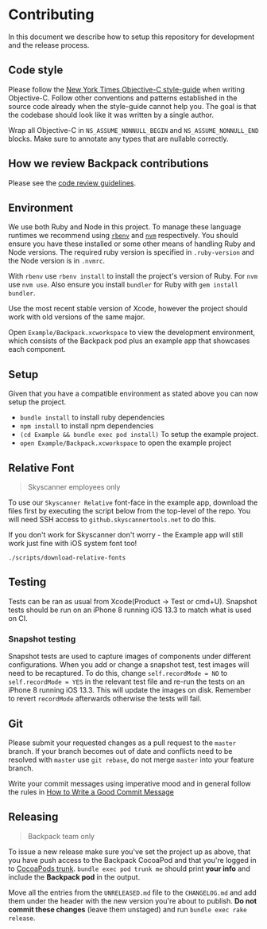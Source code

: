 # Contributing

In this document we describe how to setup this repository for development and the release process.

## Code style

Please follow the [New York Times Objective-C style-guide](https://github.com/NYTimes/objective-c-style-guide) when writing Objective-C. Follow other conventions and patterns established in the source code already when the style-guide cannot help you. The goal is that the codebase should look like it was written by a single author.

Wrap all Objective-C in `NS_ASSUME_NONNULL_BEGIN` and `NS_ASSUME_NONNULL_END` blocks. Make sure to annotate any types that are nullable correctly.

## How we review Backpack contributions

Please see the [code review guidelines](https://github.com/Skyscanner/backpack/blob/master/CODE_REVIEW_GUIDELINES.md).

## Environment

We use both Ruby and Node in this project. To manage these language runtimes we recommend using [`rbenv`][0] and [`nvm`][1] respectively. You should ensure you have these installed or some other means of handling Ruby and Node versions. The required ruby version is specified in `.ruby-version` and the Node version is in `.nvmrc`.

With `rbenv` use `rbenv install` to install the project's version of Ruby. For `nvm` use `nvm use`. Also ensure you install `bundler` for Ruby with `gem install bundler`.

Use the most recent stable version of Xcode, however the project should work with old versions of the same major.

Open `Example/Backpack.xcworkspace` to view the development environment, which consists of the Backpack pod plus an example app that showcases each component.

## Setup

Given that you have a compatible environment as stated above you can now setup the project.

+ `bundle install` to install ruby dependencies
+ `npm install` to install npm dependencies
+ `(cd Example && bundle exec pod install)` To setup the example project.
+ `open Example/Backpack.xcworkspace` to open the example project

## Relative Font

> Skyscanner employees only

To use our `Skyscanner Relative` font-face in the example app, download the files first by executing the script below from the top-level of the repo. You will need SSH access to `github.skyscannertools.net` to do this.

If you don't work for Skyscanner don't worry - the Example app will still work just fine with iOS system font too!

```
./scripts/download-relative-fonts
```

## Testing

Tests can be ran as usual from Xcode(Product -> Test or cmd+U). Snapshot tests should be run on an iPhone 8 running iOS 13.3 to match what is used on CI.

### Snapshot testing

Snapshot tests are used to capture images of components under different configurations. When you add or change a snapshot test, test images will need to be recaptured. To do this, change `self.recordMode = NO` to `self.recordMode = YES` in the relevant test file and re-run the tests on an iPhone 8 running iOS 13.3. This will update the images on disk. Remember to revert `recordMode` afterwards otherwise the tests will fail.

## Git

Please submit your requested changes as a pull request to the `master` branch. If your branch becomes out of date and conflicts need to be resolved with `master` use `git rebase`, do not merge `master` into your feature branch.

Write your commit messages using imperative mood and in general follow the rules in [How to Write a Good Commit Message](https://chris.beams.io/posts/git-commit/)

## Releasing

> Backpack team only

To issue a new release make sure you've set the project up as above, that you have push access to the Backpack CocoaPod and that you're logged in to [CocoaPods trunk](https://guides.cocoapods.org/making/getting-setup-with-trunk.html#getting-started). `bundle exec pod trunk me` should print **your info** and include the **Backpack pod** in the output.

Move all the entries from the `UNRELEASED.md` file to the `CHANGELOG.md` and add them under the header with the new version you're about to publish. **Do not commit these changes** (leave them unstaged) and run `bundle exec rake release`.


[0]: https://github.com/rbenv/rbenv
[1]: https://github.com/creationix/nvm
